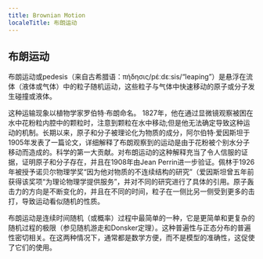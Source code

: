 ```yaml
---
title: Brownian Motion
localeTitle: 布朗运动
---
```

## 布朗运动

布朗运动或pedesis（来自古希腊语：πήδησις/pέːdεːsis/“leaping”）是悬浮在流体（液体或气体）中的粒子随机运动，这些粒子与气体中快速移动的原子或分子发生碰撞或液体。

这种运输现象以植物学家罗伯特·布朗命名。 1827年，他在通过显微镜观察被困在水中花粉粒内腔中的颗粒时，注意到颗粒在水中移动;但是他无法确定导致这种运动的机制。长期以来，原子和分子被理论化为物质的成分，阿尔伯特·爱因斯坦于1905年发表了一篇论文，详细解释了布朗观察到的运动是由于花粉被个别水分子移动而造成的。科学的第一大贡献。对布朗运动的这种解释充当了令人信服的证据，证明原子和分子存在，并且在1908年由Jean Perrin进一步验证。佩林于1926年被授予诺贝尔物理学奖“因为他对物质的不连续结构的研究”（爱因斯坦曾五年前获得该奖项“为理论物理学提供服务”，并对不同的研究进行了具体的引用。原子轰击力的方向是不断变化的，并且在不同的时间，粒子在一侧比另一侧受到更多的击打，导致运动看似随机的性质。

布朗运动是连续时间随机（或概率）过程中最简单的一种，它是更简单和更复杂的随机过程的极限（参见随机游走和Donsker定理）。这种普遍性与正态分布的普遍性密切相关。在这两种情况下，通常都是数学方便，而不是模型的准确性，这促使了它们的使用。
